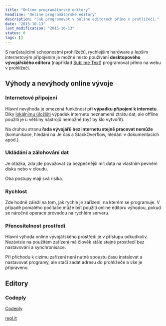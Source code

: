 ```yaml
---
title: "Online programátorské editory"
headline: "Online programátorské editory"
description: "Jak programovat v online editorech přímo v prohlížeči."
date: "2015-10-13"
last_modification: "2015-10-13"
status: 0
tags: []
---
```


S narůstajícími schopnostmi prohlížečů, rychlejším hardware a lepším internetovým připojením je možné místo používání **desktopového vývojářského editoru** (například [Sublime Text](/st)) programovat přímo na webu v prohlížeči.

## Výhody a nevýhody online vývoje

### Internetové připojení

Hlavní nevýhoda je omezená funkčnost při **výpadku připojení k internetu**. Díky [lokálnímu úložišti](/localstorage) výpadek internetu neznamená ztrátu dat, ale offline použití je u většiny nástrojů nemožné (byť by šlo vytvořit).

Na druhou stranu **řada vývojářů bez internetu stejně pracovat nemůže** (komunikace, hledání na Je čas a StackOverflow, hledání v dokumentacích apod.). 

### Ukládání a zálohování dat

Je otázka, zda jde považovat za bezpečnější mít data na vlastním pevném disku nebo v cloudu.

Oba postupy mají svá risika.

### Rychlost

Zde hodně záleží na tom, jak rychlé je zařízení, na kterém se programuje. V případě pomalého počítače může být použití online editoru výhodou, pokud se náročné operace provedou na rychlém serveru.

### Přenositelnost prostředí

Hlavní výhoda online vývojářského prostředí je v přístupu odkudkoliv. Nezávisle na použitém zařízení má člověk stále stejné prostředí bez nastavování a synchronisace.

Při příchodu k cizímu zařízení není nutné spoustu času instalovat a nastavovat programy, ale stačí zadat adresu do prohlížeče a vše je připraveno.

## Editory

### Codeply

[Codeply](http://www.codeply.com/go)

[repl.it](https://repl.it)